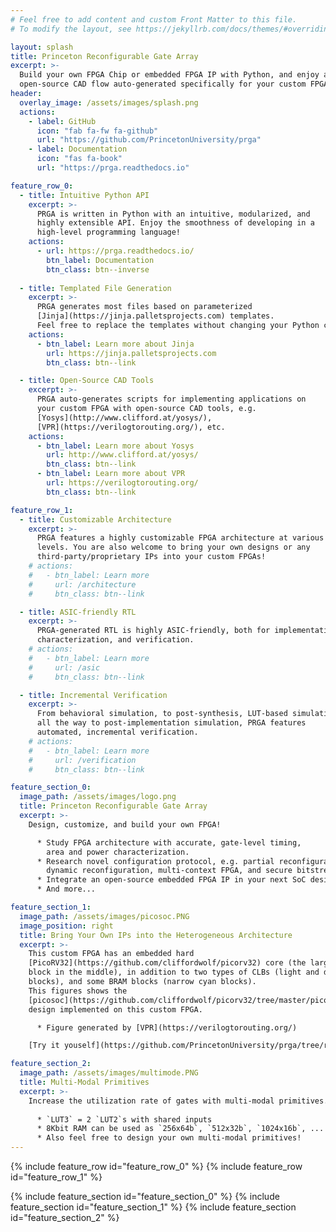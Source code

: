 ```yaml
---
# Feel free to add content and custom Front Matter to this file.
# To modify the layout, see https://jekyllrb.com/docs/themes/#overriding-theme-defaults

layout: splash
title: Princeton Reconfigurable Gate Array
excerpt: >-
  Build your own FPGA Chip or embedded FPGA IP with Python, and enjoy a fully
  open-source CAD flow auto-generated specifically for your custom FPGA.
header:
  overlay_image: /assets/images/splash.png
  actions:
    - label: GitHub
      icon: "fab fa-fw fa-github"
      url: "https://github.com/PrincetonUniversity/prga"
    - label: Documentation
      icon: "fas fa-book"
      url: "https://prga.readthedocs.io"

feature_row_0:
  - title: Intuitive Python API
    excerpt: >-
      PRGA is written in Python with an intuitive, modularized, and
      highly extensible API. Enjoy the smoothness of developing in a
      high-level programming language!
    actions:
      - url: https://prga.readthedocs.io/
        btn_label: Documentation
        btn_class: btn--inverse
  
  - title: Templated File Generation
    excerpt: >-
      PRGA generates most files based on parameterized
      [Jinja](https://jinja.palletsprojects.com) templates.
      Feel free to replace the templates without changing your Python code!
    actions:
      - btn_label: Learn more about Jinja
        url: https://jinja.palletsprojects.com
        btn_class: btn--link

  - title: Open-Source CAD Tools
    excerpt: >-
      PRGA auto-generates scripts for implementing applications on
      your custom FPGA with open-source CAD tools, e.g.
      [Yosys](http://www.clifford.at/yosys/),
      [VPR](https://verilogtorouting.org/), etc.
    actions:
      - btn_label: Learn more about Yosys
        url: http://www.clifford.at/yosys/
        btn_class: btn--link
      - btn_label: Learn more about VPR
        url: https://verilogtorouting.org/
        btn_class: btn--link

feature_row_1:
  - title: Customizable Architecture
    excerpt: >-
      PRGA features a highly customizable FPGA architecture at various
      levels. You are also welcome to bring your own designs or any
      third-party/proprietary IPs into your custom FPGAs!
    # actions:
    #   - btn_label: Learn more
    #     url: /architecture
    #     btn_class: btn--link

  - title: ASIC-friendly RTL
    excerpt: >-
      PRGA-generated RTL is highly ASIC-friendly, both for implementation,
      characterization, and verification.
    # actions:
    #   - btn_label: Learn more
    #     url: /asic
    #     btn_class: btn--link

  - title: Incremental Verification
    excerpt: >-
      From behavioral simulation, to post-synthesis, LUT-based simulation,
      all the way to post-implementation simulation, PRGA features
      automated, incremental verification.
    # actions:
    #   - btn_label: Learn more
    #     url: /verification
    #     btn_class: btn--link

feature_section_0:
  image_path: /assets/images/logo.png
  title: Princeton Reconfigurable Gate Array
  excerpt: >-
    Design, customize, and build your own FPGA!

      * Study FPGA architecture with accurate, gate-level timing,
        area and power characterization.
      * Research novel configuration protocol, e.g. partial reconfiguration,
        dynamic reconfiguration, multi-context FPGA, and secure bitstream!
      * Integrate an open-source embedded FPGA IP in your next SoC design!
      * And more...

feature_section_1:
  image_path: /assets/images/picosoc.PNG
  image_position: right
  title: Bring Your Own IPs into the Heterogeneous Architecture
  excerpt: >-
    This custom FPGA has an embedded hard
    [PicoRV32](https://github.com/cliffordwolf/picorv32) core (the large orange
    block in the middle), in addition to two types of CLBs (light and dark purple
    blocks), and some BRAM blocks (narrow cyan blocks).
    This figures shows the
    [picosoc](https://github.com/cliffordwolf/picorv32/tree/master/picosoc)
    design implemented on this custom FPGA.

      * Figure generated by [VPR](https://verilogtorouting.org/)

    [Try it youself](https://github.com/PrincetonUniversity/prga/tree/release/examples/app/picosoc/magic_hardpico){: .btn .btn--primary }

feature_section_2:
  image_path: /assets/images/multimode.PNG
  title: Multi-Modal Primitives
  excerpt: >-
    Increase the utilization rate of gates with multi-modal primitives. 
    
      * `LUT3` = 2 `LUT2`s with shared inputs
      * 8Kbit RAM can be used as `256x64b`, `512x32b`, `1024x16b`, ...
      * Also feel free to design your own multi-modal primitives!
---
```


{% include feature_row id="feature_row_0" %}
{% include feature_row id="feature_row_1" %}

{% include feature_section id="feature_section_0" %}
{% include feature_section id="feature_section_1" %}
{% include feature_section id="feature_section_2" %}
